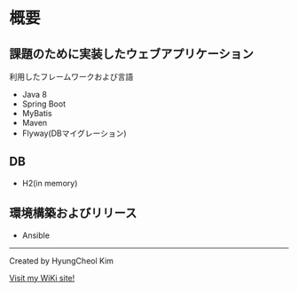 # 概要
## 課題のために実装したウェブアプリケーション
利用したフレームワークおよび言語
- Java 8
- Spring Boot
- MyBatis
- Maven
- Flyway(DBマイグレーション)

## DB
- H2(in memory)

## 環境構築およびリリース
- Ansible

---
Created by HyungCheol Kim

[Visit my WiKi site!](https://sites.google.com/site/hcgoon/)